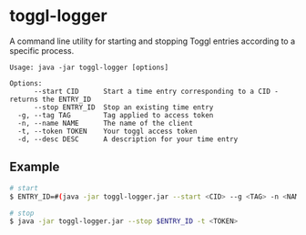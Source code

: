 # toggl-logger

A command line utility for starting and stopping Toggl entries according to a specific process.

```
Usage: java -jar toggl-logger [options]

Options:
      --start CID      Start a time entry corresponding to a CID - returns the ENTRY_ID
      --stop ENTRY_ID  Stop an existing time entry
  -g, --tag TAG        Tag applied to access token
  -n, --name NAME      The name of the client
  -t, --token TOKEN    Your toggl access token
  -d, --desc DESC      A description for your time entry
```

## Example

```bash
# start
$ ENTRY_ID=#(java -jar toggl-logger.jar --start <CID> --g <TAG> -n <NAME> -d <DESC> -t <TOKEN>)

# stop
$ java -jar toggl-logger.jar --stop $ENTRY_ID -t <TOKEN>
```
